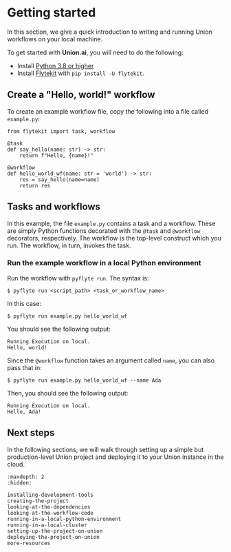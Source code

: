 # Getting started

In this section, we give a quick introduction to writing and running Union workflows on your local machine.

To get started with **Union.ai**, you will need to do the following:

* Install [Python 3.8 or higher](https://www.python.org/downloads/)
* Install [Flytekit](https://github.com/flyteorg/flytekit) with `pip install -U flytekit`.

## Create a "Hello, world!" workflow

To create an example workflow file, copy the following into a file called `example.py`:

```{code-block} python
from flytekit import task, workflow

@task
def say_hello(name: str) -> str:
    return f"Hello, {name}!"

@workflow
def hello_world_wf(name: str = 'world') -> str:
    res = say_hello(name=name)
    return res
```

## Tasks and workflows

In this example, the file `example.py` contains a task and a workflow.
These are simply Python functions decorated with the `@task` and `@workflow` decorators, respectively.
The workflow is the top-level construct which you run. The workflow, in turn, invokes the task.

### Run the example workflow in a local Python environment

Run the workflow with `pyflyte run`. The syntax is:

```{code-block} shell
$ pyflyte run <script_path> <task_or_workflow_name>
```

In this case:

```{code-block} shell
$ pyflyte run example.py hello_world_wf
```

You should see the following output:

```{code-block} shell
Running Execution on local.
Hello, world!
```

Since the `@workflow` function takes an argument called `name`, you can also pass that in:

```{code-block} shell
$ pyflyte run example.py hello_world_wf --name Ada
```

Then, you should see the following output:

```{code-block} shell
Running Execution on local.
Hello, Ada!
```

## Next steps

In the following sections, we will walk through setting up a simple but production-level Union project and deploying it to your Union instance in the cloud.

```{toctree}
:maxdepth: 2
:hidden:

installing-development-tools
creating-the-project
looking-at-the-dependencies
looking-at-the-workflow-code
running-in-a-local-python-environment
running-in-a-local-cluster
setting-up-the-project-on-union
deploying-the-project-on-union
more-resources
```
